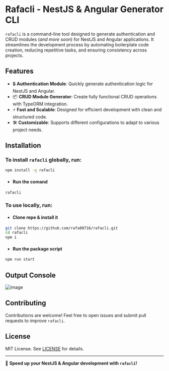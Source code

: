 # Rafacli - NestJS & Angular Generator CLI

`rafacli` is a command-line tool designed to generate authentication and CRUD modules (*and more soon*) for NestJS and Angular applications. It streamlines the development process by automating boilerplate code creation, reducing repetitive tasks, and ensuring consistency across projects.

## Features

- 🔒 **Authentication Module**: Quickly generate authentication logic for NestJS and Angular.
- 📦 **CRUD Module Generator**: Create fully functional CRUD operations with TypeORM integration.
- ⚡ **Fast and Scalable**: Designed for efficient development with clean and structured code.
- 🛠️ **Customizable**: Supports different configurations to adapt to various project needs.

## Installation

### To install `rafacli` globally, run:

```sh
npm install -g rafacli
```

- #### Run the comand
```sh
rafacli
```

### To use locally, run:

- #### Clone repe & install it
```sh
git clone https://github.com/rafa00716/rafacli.git
cd rafacli
npm i
```
- #### Run the package script

```sh
npm run start
```

## Output Console

![image](https://github.com/user-attachments/assets/9ee50d91-e47b-4c33-9a67-6f6ab7a1ab32)

## Contributing

Contributions are welcome! Feel free to open issues and submit pull requests to improve `rafacli`.

## License

MIT License. See [LICENSE](LICENSE) for details.

---

🚀 **Speed up your NestJS & Angular development with `rafacli`!**

